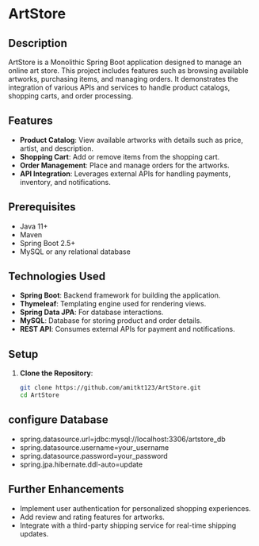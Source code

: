  
# ArtStore

## Description

ArtStore is a Monolithic Spring Boot application designed to manage an online art store. This project includes features such as browsing available artworks, purchasing items, and managing orders. It demonstrates the integration of various APIs and services to handle product catalogs, shopping carts, and order processing.

## Features

- **Product Catalog**: View available artworks with details such as price, artist, and description.
- **Shopping Cart**: Add or remove items from the shopping cart.
- **Order Management**: Place and manage orders for the artworks.
- **API Integration**: Leverages external APIs for handling payments, inventory, and notifications.

## Prerequisites

- Java 11+
- Maven
- Spring Boot 2.5+
- MySQL or any relational database

## Technologies Used

- **Spring Boot**: Backend framework for building the application.
- **Thymeleaf**: Templating engine used for rendering views.
- **Spring Data JPA**: For database interactions.
- **MySQL**: Database for storing product and order details.
- **REST API**: Consumes external APIs for payment and notifications.

## Setup

1. **Clone the Repository**:
   ```bash
   git clone https://github.com/amitkt123/ArtStore.git
   cd ArtStore

## configure Database
- spring.datasource.url=jdbc:mysql://localhost:3306/artstore_db
- spring.datasource.username=your_username
- spring.datasource.password=your_password
- spring.jpa.hibernate.ddl-auto=update
## Further Enhancements
- Implement user authentication for personalized shopping experiences.
- Add review and rating features for artworks.
- Integrate with a third-party shipping service for real-time shipping updates.
